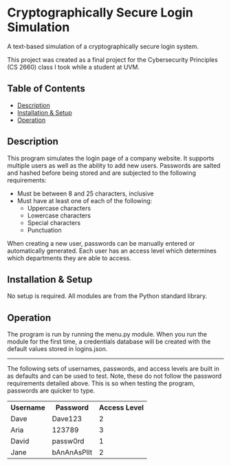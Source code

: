 # Cryptographically Secure Login Simulation
A text-based simulation of a cryptographically secure login system.

This project was created as a final project for the Cybersecurity Principles (CS 2660) class I took while a student at UVM.

## Table of Contents
* [Description](#description)
* [Installation & Setup](#installation--setup)
* [Operation](#operation)

## Description
This program simulates the login page of a company website. It supports multiple users as 
well as the ability to add new users. Passwords are salted and hashed before being stored and are subjected to the
following requirements:
<ul>
    <li>Must be between 8 and 25 characters, inclusive</li>
    <li>Must have at least one of each of the following:
        <ul>
            <li>Uppercase characters</li>
            <li>Lowercase characters</li>
            <li>Special characters</li>
            <li>Punctuation</li>
        </ul>    
    </li>
</ul>
When creating a new user, passwords can be manually entered or automatically generated. Each user has an access level
which determines which departments they are able to access.

## Installation & Setup
No setup is required. All modules are from the Python standard library.

## Operation
The program is run by running the menu.py module. When you run the module for the first time,
a credentials database will be created with the default values stored in logins.json.

<hr>
The following sets of usernames, passwords, and access levels are built in as defaults and can be used to test.
Note, these do not follow the password requirements detailed above. This is so when testing the program, passwords are
quicker to type.
<table>
    <tr>
        <th>Username</th>
        <th>Password</th>
        <th>Access Level</th>
    </tr>
    <tr>
        <td>Dave</td>
        <td>Dave123</td>
        <td>2</td>
    </tr>
    <tr>
        <td>Aria</td>
        <td>123789</td>
        <td>3</td>
    </tr>
    <tr>
        <td>David</td>
        <td>passw0rd</td>
        <td>1</td>
    </tr>
    <tr>
        <td>Jane</td>
        <td>bAnAnAsPlIt</td>
        <td>2</td>
    </tr>
</table>


